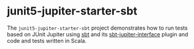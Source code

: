 # junit5-jupiter-starter-sbt

The `junit5-jupiter-starter-sbt` project demonstrates how to run tests based on JUnit
Jupiter using [sbt] and its [sbt-jupiter-interface] plugin and code and tests written in Scala.

[sbt]: https://docs.gradle.org/current/userguide/java_testing.html#using_junit5
[sbt-jupiter-interface]: https://github.com/sbt/sbt-jupiter-interface
